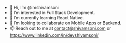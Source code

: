 - 👋 Hi, I’m @imshivamsoni
- 👀 I’m interested in Full Stack Development.
- 🌱 I’m currently learning React Native.
- 💞️ I’m looking to collaborate on Mobile Apps or Backend.
- 📫 Reach out to me at contact@shivamsoni.com or https://www.linkedin.com/in/devshivamsoni/

<!---
imshivamsoni/imshivamsoni is a ✨ special ✨ repository because its `README.md` (this file) appears on your GitHub profile.
You can click the Preview link to take a look at your changes.
--->
